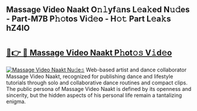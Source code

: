 ## Massage Video Naakt O𝚗𝚕yf𝚊ns L𝚎a𝚔ed N𝚞𝚍es - Part-M7B P𝚑𝚘tos Vi𝚍𝚎o - H𝚘𝚝 Part L𝚎a𝚔s hZ4lO

# <h2><a href="http://kfciil.oniu.top/?m=Massage+Video+Naakt">🔗👉 🔴 Massage Video Naakt P𝚑ot𝚘𝚜 V𝚒d𝚎o</a></h2>

[![Massage Video Naakt Nu𝚍e𝚜](https://i.imgur.com/0qMVB7G.gif)](http://kfciil.oniu.top/?m=Massage+Video+Naakt)
Web-based artist and dance collaborator Massage Video Naakt, recognized for publishing dance and lifestyle tutorials through solo and collaborative dance routines and compact clips. The public persona of Massage Video Naakt is defined by its openness and sincerity, but the hidden aspects of his personal life remain a tantalizing enigma.  
